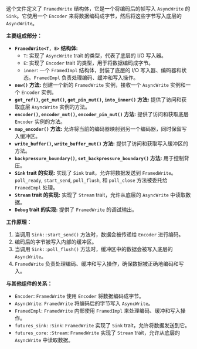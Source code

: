 这个文件定义了 `FramedWrite` 结构体，它是一个将编码后的帧写入 `AsyncWrite` 的 `Sink`。它使用一个 `Encoder` 来将数据编码成字节，然后将这些字节写入底层的 `AsyncWrite`。

**主要组成部分：**

*   **`FramedWrite<T, E>` 结构体:**
    *   `T`:  实现了 `AsyncWrite` trait 的类型，代表了底层的 I/O 写入器。
    *   `E`:  实现了 `Encoder` trait 的类型，用于将数据编码成字节。
    *   `inner`:  一个 `FramedImpl` 结构体，封装了底层的 I/O 写入器、编码器和状态。`FramedImpl` 负责处理编码、缓冲和写入操作。
*   **`new()` 方法:**  创建一个新的 `FramedWrite` 实例，接收一个 `AsyncWrite` 实例和一个 `Encoder` 实例。
*   **`get_ref()`, `get_mut()`, `get_pin_mut()`, `into_inner()` 方法:**  提供了访问和获取底层 `AsyncWrite` 实例的方法。
*   **`encoder()`, `encoder_mut()`, `encoder_pin_mut()` 方法:**  提供了访问和获取底层 `Encoder` 实例的方法。
*   **`map_encoder()` 方法:**  允许将当前的编码器映射到另一个编码器，同时保留写入缓冲区。
*   **`write_buffer()`, `write_buffer_mut()` 方法:**  提供了访问和获取写入缓冲区的方法。
*   **`backpressure_boundary()`, `set_backpressure_boundary()` 方法:**  用于控制背压。
*   **`Sink` trait 的实现:**  实现了 `Sink` trait，允许将数据发送到 `FramedWrite`。`poll_ready`, `start_send`, `poll_flush`, 和 `poll_close` 方法被委托给 `FramedImpl` 处理。
*   **`Stream` trait 的实现:**  实现了 `Stream` trait，允许从底层的 `AsyncWrite` 中读取数据。
*   **`Debug` trait 的实现:**  提供了 `FramedWrite` 的调试输出。

**工作原理：**

1.  当调用 `Sink::start_send()` 方法时，数据会被传递给 `Encoder` 进行编码。
2.  编码后的字节被写入内部的缓冲区。
3.  当调用 `Sink::poll_flush()` 方法时，缓冲区中的数据会被写入底层的 `AsyncWrite`。
4.  `FramedWrite` 负责处理编码、缓冲和写入操作，确保数据被正确地编码和写入。

**与其他组件的关系：**

*   `Encoder`:  `FramedWrite` 使用 `Encoder` 将数据编码成字节。
*   `AsyncWrite`:  `FramedWrite` 将编码后的字节写入 `AsyncWrite`。
*   `FramedImpl`:  `FramedWrite` 内部使用 `FramedImpl` 来处理编码、缓冲和写入操作。
*   `futures_sink::Sink`:  `FramedWrite` 实现了 `Sink` trait，允许将数据发送到它。
*   `futures_core::Stream`: `FramedWrite` 实现了 `Stream` trait，允许从底层的 `AsyncWrite` 中读取数据。

